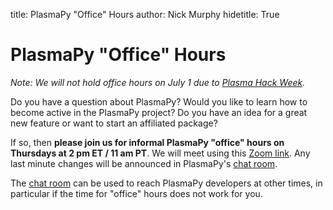 title: PlasmaPy "Office" Hours
author: Nick Murphy
hidetitle: True

[Zoom link]: https://harvard.zoom.us/j/91600794594?pwd=L09iTGtTRUN1RmpsVnNvU05LRnNwQT09
[chat room]: https://app.element.io/#/room/#plasmapy:openastronomy.org

# PlasmaPy "Office" Hours

_Note: We will not hold office hours on July 1 due to [Plasma Hack Week](https://hack.plasmapy.org/)._

Do you have a question about PlasmaPy?  Would you like to learn how to
become active in the PlasmaPy project?  Do you have an idea for a great
new feature or want to start an affiliated package?

If so, then **please join us for informal PlasmaPy "office" hours on
Thursdays at 2 pm ET / 11 am PT**.  We will meet using this 
[Zoom link].  Any last minute changes will be announced in PlasmaPy's 
[chat room].

The [chat room] can be used to reach PlasmaPy developers at other times,
in particular if the time for "office" hours does not work for you.
